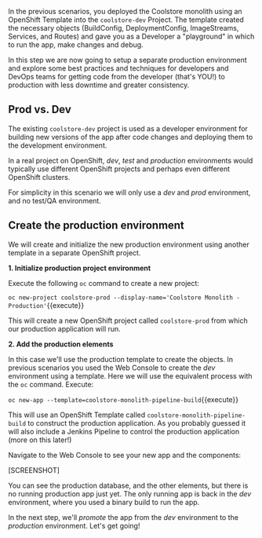 In the previous scenarios, you deployed the Coolstore monolith using an
OpenShift Template into the `coolstore-dev` Project. The template
created the necessary objects (BuildConfig, DeploymentConfig, ImageStreams, Services, and Routes)
and gave you as a Developer a "playground" in which to run the app, make
changes and debug.

In this step we are now going to setup a separate production environment and explore some
best practices and techniques for developers and DevOps teams for getting code from
the developer (that's YOU!) to production with less downtime and greater consistency.

## Prod vs. Dev

The existing `coolstore-dev` project is used as a developer environment for building new
versions of the app after code changes and deploying them to the development environment.

In a real project on OpenShift, _dev_, _test_ and _production_ environments would typically use different
OpenShift projects and perhaps even different OpenShift clusters.

For simplicity in this scenario we will only use a _dev_ and _prod_ environment, and no test/QA
environment.

## Create the production environment

We will create and initialize the new production environment using another template
in a separate OpenShift project.

**1. Initialize production project environment**

Execute the following `oc` command to create a new project:

`oc new-project coolstore-prod --display-name='Coolstore Monolith - Production'`{{execute}}

This will create a new OpenShift project called `coolstore-prod` from which our production application will run.

**2. Add the production elements**

In this case we'll use the production template to create the objects. In previous scenarios you
used the Web Console to create the _dev_ environment using a template. Here we will use the
equivalent process with the `oc` command. Execute:

`oc new-app --template=coolstore-monolith-pipeline-build`{{execute}}

This will use an OpenShift Template called `coolstore-monolith-pipeline-build` to construct the production application.
As you probably guessed it will also include a Jenkins Pipeline to control the production application (more on this later!)

Navigate to the Web Console to see your new app and the components:

[SCREENSHOT]

You can see the production database, and the other elements, but there is no running production
app just yet. The only running app is back in the _dev_ environment, where you used a binary
build to run the app.

In the next step, we'll _promote_ the app from the _dev_ environment to the _production_
environment. Let's get going!